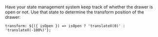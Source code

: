 
Have your state management system keep track of whether the drawer is open or not. Use that state to determine the transform position of the drawer:
```
transform: ${({ isOpen }) => isOpen ? 'translateX(0)' : 'translateX(-100%)'};
```